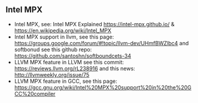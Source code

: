 ## Intel MPX
- Intel MPX, see: Intel MPX Explained <https://intel-mpx.github.io/> & <https://en.wikipedia.org/wiki/Intel_MPX> 
- Intel MPX support in llvm, see this page: <https://groups.google.com/forum/#!topic/llvm-dev/UHmfBWZlbc4> and softbonud see this github repo: <https://github.com/santoshn/softboundcets-34>
- LLVM MPX feature in LLVM see this commit: <https://reviews.llvm.org/rL238916> and this news: <http://llvmweekly.org/issue/75>
- LLVM MPX feature in GCC, see this page: <https://gcc.gnu.org/wiki/Intel%20MPX%20support%20in%20the%20GCC%20compiler>
